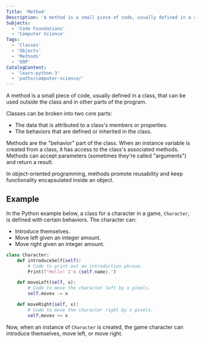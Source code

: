 ```yaml
---
Title: 'Method'
Description: 'A method is a small piece of code, usually defined in a class, that can be used outside the class and in other parts of the program.'
Subjects:
  - 'Code Foundations'
  - 'Computer Science'
Tags:
  - 'Classes'
  - 'Objects'
  - 'Methods'
  - 'OOP'
CatalogContent:
  - 'learn-python-3'
  - 'paths/computer-science/'
---
```


A method is a small piece of code, usually defined in a class, that can be used outside the class and in other parts of the program.

Classes can be broken into two core parts:

- The data that is attributed to a class's members or properties.
- The behaviors that are defined or inherited in the class.

Methods are the "behavior" part of the class. When an instance variable is created from a class, it has access to the class's associated methods. Methods can accept parameters (sometimes they're called "arguments") and return a result.

In object-oriented programming, methods promote reusability and keep functionality encapsulated inside an object.

## Example

In the Python example below, a class for a character in a game, `Character`, is defined with certain behaviors. The character can:

- Introduce themselves.
- Move left given an integer amount.
- Move right given an integer amount.

```py
class Character:
    def introduceSelf(self):
        # Code to print out an introduction phrase.
        Print(f"Hello! I'm {self.name}.")

    def moveLeft(self, x):
        # Code to move the character left by x pixels.
        self.movex -= x

    def moveRight(self, x):
        # Code to move the character right by x pixels.
        self.movex += x
```

Now, when an instance of `Character` is created, the game character can introduce themselves, move left, or move right.
